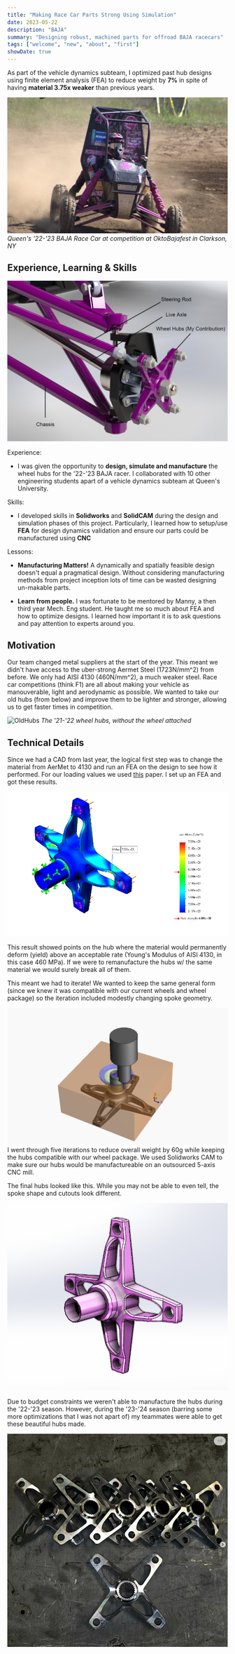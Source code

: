 ```yaml
---
title: "Making Race Car Parts Strong Using Simulation"
date: 2023-05-22
description: "BAJA"
summary: "Designing robust, machined parts for offroad BAJA racecars"
tags: ["welcome", "new", "about", "first"]
showDate: true
---
```


As part of the vehicle dynamics subteam, I optimized past hub designs using finite element analysis (FEA) to reduce weight by **7%** in spite of having **material 3.75x weaker** than previous years.

![Racecar](photos/IMG_2021.jpg)
_Queen's '22-'23 BAJA Race Car at competition at OktoBajafest in Clarkson, NY_

## Experience, Learning & Skills

![Part](photos/Diagram2.jpg)

Experience:

- I was given the opportunity to **design, simulate and manufacture** the wheel hubs for the '22-'23 BAJA racer. I collaborated with 10 other engineering students apart of a vehicle dynamics subteam at Queen's University.

Skills:

 - I developed skills in **Solidworks** and **SolidCAM** during the design and simulation phases of this project. Particularly, I learned how to setup/use **FEA** for design dynamics validation and ensure our parts could be manufactured using **CNC**
 
Lessons:


- **Manufacturing Matters!**     A dynamically and spatially feasible design doesn't equal a pragmatical design. Without considering manufacturing methods from project inception lots of time can be wasted designing un-makable parts. 

- **Learn from people.** I was fortunate to be mentored by Manny, a then third year Mech. Eng student. He taught me so much about FEA and how to optimize designs. I learned how important it is to ask questions and pay attention to experts around you.

## Motivation

Our team changed metal suppliers at the start of the year. This meant we didn't have access to the uber-strong Aermet Steel (1723N/mm^2) from before. We only had AISI 4130 (460N/mm^2), a much weaker steel. Race car competitions (think F1) are all about making your vehicle as manouverable, light and aerodynamic as possible. We wanted to take our old hubs (from below) and improve them to be lighter and stronger, allowing us to get faster times in competition.

![OldHubs](photos/IMG-0190-jpg.png)
_The '21-'22 wheel hubs, without the wheel attached_

## Technical Details

 Since we had a CAD from last year, the logical first step was to change the material from AerMet to 4130 and run an FEA on the design to see how it performed. For our loading values we used [this](https://www.irjet.net/archives/V9/i8/IRJET-V9I8313.pdf) paper. I set up an FEA and got these results.
 
 ![OldLoading](photos/PrevLoading.png)
 
 This result showed points on the hub where the material would permanently deform (yield) above an acceptable rate (Young's Modulus of AISI 4130, in this case 460 MPa). If we were to remanufacture the hubs w/ the same material we would surely break all of them.
 
 This meant we had to iterate! We wanted to keep the same general form (since we knew it was compatible with our current wheels and wheel package) so the iteration included modestly changing spoke geometry. 
 
 ![CAM](photos/CAM.png)
I went through five iterations to reduce overall weight by 60g while keeping the hubs compatible with our wheel package. We used Solidworks CAM to make sure our hubs would be manufactureable on an outsourced 5-axis CNC mill. 


The final hubs looked like this. While you may not be able to even tell, the spoke shape and cutouts look different. 

![WheelHub](photos/WheelHub.png)

Due to budget constraints we weren't able to manufacture the hubs during the '22-'23 season. However, during the '23-'24 season (barring some more optimizations that I was not apart of) my teammates were able to get these beautiful hubs made.

![Machined](photos/HUBSMACHINED.png)






